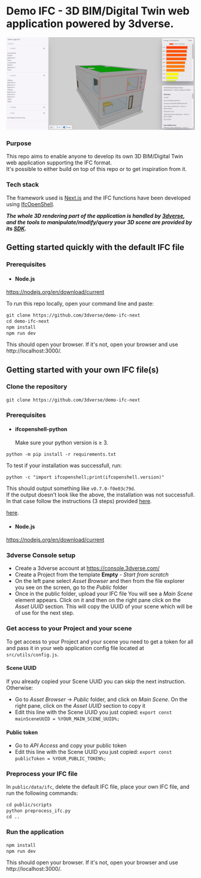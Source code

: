 # Demo IFC - 3D BIM/Digital Twin web application powered by 3dverse.

![Alt text](public/docs/demo_ifc.png?raw=true)

### Purpose
This repo aims to enable anyone to develop its own 3D BIM/Digital Twin web application supporting the IFC format.\
It's possible to either build on top of this repo or to get inspiration from it.
 
### Tech stack
The framework used is [Next.js](https://nextjs.org/) and the IFC functions have been developed using [IfcOpenShell](https://ifcopenshell.org/).

***The whole 3D rendering part of the application is handled by [3dverse](https://3dverse.com/), and the tools to manipulate/modify/query your 3D scene are provided by its [SDK](https://docs.3dverse.com/sdk/).***

## Getting started quickly with the default IFC file
### Prerequisites
- #### Node.js
https://nodejs.org/en/download/current

To run this repo locally, open your command line and paste:
```
git clone https://github.com/3dverse/demo-ifc-next
cd demo-ifc-next
npm install
npm run dev
```
This should open your browser. If it's not, open your browser and use http://localhost:3000/.
## Getting started with your own IFC file(s)
### Clone the repository
```
git clone https://github.com/3dverse/demo-ifc-next
```
### Prerequisites
- #### ifcopenshell-python
  Make sure your python version is ≥ 3.
```
python -m pip install -r requirements.txt
```
To test if your installation was successfull, run: 
```
python -c "import ifcopenshell;print(ifcopenshell.version)"
```
This should output something like `v0.7.0-f0e03c79d`.\
If the output doesn't look like the above, the installation was not successfull. In that case follow the instructions (3 steps) provided [here](https://blenderbim.org/docs-python/ifcopenshell-python/installation.html#pre-built-packages.).

<a href="https://blenderbim.org/docs-python/ifcopenshell-python/installation.html#pre-built-packages" target="_blank">here</a>.

- #### Node.js
https://nodejs.org/en/download/current


### 3dverse Console setup
- Create a 3dverse account at https://console.3dverse.com/
- Create a Project from the template **Empty** - *Start from scratch*
- On the left pane select *Asset Browser* and then from the file explorer you see on the screen, go to the *Public* folder
- Once in the public folder, upload your IFC file
You will see a *Main Scene* element appears. Click on it and then on the right pane click on the *Asset UUID* section. This will copy the UUID of your scene which will be of use for the next step. 

### Get access to your Project and your scene
To get access to your Project and your scene you need to get a token for all and pass it in your web application config file located at `src/utils/config.js`.
#### Scene UUID
If you already copied your Scene UUID you can skip the next instruction. Otherwise:
- Go to *Asset Browser* -> *Public* folder, and click on *Main Scene*. On the right pane, click on the *Asset UUID* section to copy it
- Edit this line with the Scene UUID you just copied: `export const mainSceneUUID = %YOUR_MAIN_SCENE_UUID%;`

#### Public token
- Go to *API Access* and copy your public token
- Edit this line with the Scene UUID you just copied: `export const publicToken = %YOUR_PUBLIC_TOKEN%;`

### Preprocess your IFC file
In `public/data/ifc`, delete the default IFC file, place your own IFC file, and run the following commands:
```
cd public/scripts
python preprocess_ifc.py
cd ..
```

 ### Run the application
```
npm install
npm run dev
```
This should open your browser. If it's not, open your browser and use http://localhost:3000/.
